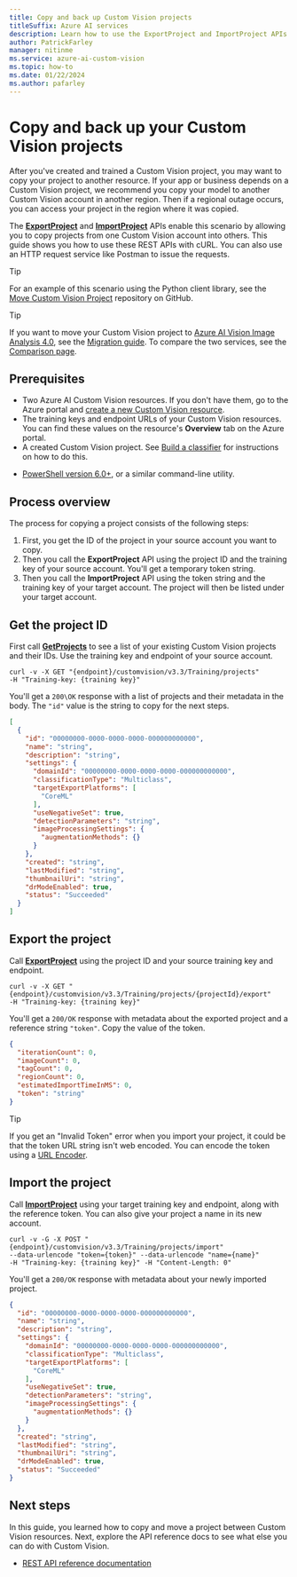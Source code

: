 ```yaml
---
title: Copy and back up Custom Vision projects
titleSuffix: Azure AI services
description: Learn how to use the ExportProject and ImportProject APIs to copy and back up your Custom Vision projects.
author: PatrickFarley
manager: nitinme
ms.service: azure-ai-custom-vision
ms.topic: how-to
ms.date: 01/22/2024
ms.author: pafarley
---
```


# Copy and back up your Custom Vision projects

After you've created and trained a Custom Vision project, you may want to copy your project to another resource. If your app or business depends on a Custom Vision project, we recommend you copy your model to another Custom Vision account in another region. Then if a regional outage occurs, you can access your project in the region where it was copied.

The **[ExportProject](https://westus2.dev.cognitive.microsoft.com/docs/services/Custom_Vision_Training_3.3/operations/5eb0bcc6548b571998fddeb3)** and **[ImportProject](https://westus2.dev.cognitive.microsoft.com/docs/services/Custom_Vision_Training_3.3/operations/5eb0bcc7548b571998fddee3)** APIs enable this scenario by allowing you to copy projects from one Custom Vision account into others. This guide shows you how to use these REST APIs with cURL. You can also use an HTTP request service like Postman to issue the requests.

> [!TIP]
> For an example of this scenario using the Python client library, see the [Move Custom Vision Project](https://github.com/Azure-Samples/custom-vision-move-project/tree/master/) repository on GitHub.

> [!TIP]
> If you want to move your Custom Vision project to [Azure AI Vision Image Analysis 4.0](/azure/ai-services/computer-vision/how-to/model-customization), see the [Migration guide](/azure/ai-services/computer-vision/how-to/migrate-from-custom-vision). To compare the two services, see the [Comparison page](/azure/ai-services/custom-vision-service/concepts/compare-alternatives).

## Prerequisites

- Two Azure AI Custom Vision resources. If you don't have them, go to the Azure portal and [create a new Custom Vision resource](https://portal.azure.com/?microsoft_azure_marketplace_ItemHideKey=microsoft_azure_cognitiveservices_customvision#create/Microsoft.CognitiveServicesCustomVision?azure-portal=true).
- The training keys and endpoint URLs of your Custom Vision resources. You can find these values on the resource's **Overview** tab on the Azure portal.
- A created Custom Vision project. See [Build a classifier](./getting-started-build-a-classifier.md) for instructions on how to do this.
* [PowerShell version 6.0+](/powershell/scripting/install/installing-powershell-core-on-windows), or a similar command-line utility.

## Process overview

The process for copying a project consists of the following steps:

1. First, you get the ID of the project in your source account you want to copy.
1. Then you call the **ExportProject** API using the project ID and the training key of your source account. You'll get a temporary token string.
1. Then you call the **ImportProject** API using the token string and the training key of your target account. The project will then be listed under your target account.

## Get the project ID

First call **[GetProjects](https://westus2.dev.cognitive.microsoft.com/docs/services/Custom_Vision_Training_3.3/operations/5eb0bcc6548b571998fddead)** to see a list of your existing Custom Vision projects and their IDs. Use the training key and endpoint of your source account.

```curl
curl -v -X GET "{endpoint}/customvision/v3.3/Training/projects"
-H "Training-key: {training key}"
```

You'll get a `200\OK` response with a list of projects and their metadata in the body. The `"id"` value is the string to copy for the next steps.

```json
[
  {
    "id": "00000000-0000-0000-0000-000000000000",
    "name": "string",
    "description": "string",
    "settings": {
      "domainId": "00000000-0000-0000-0000-000000000000",
      "classificationType": "Multiclass",
      "targetExportPlatforms": [
        "CoreML"
      ],
      "useNegativeSet": true,
      "detectionParameters": "string",
      "imageProcessingSettings": {
        "augmentationMethods": {}
      }
    },
    "created": "string",
    "lastModified": "string",
    "thumbnailUri": "string",
    "drModeEnabled": true,
    "status": "Succeeded"
  }
]
```

## Export the project

Call **[ExportProject](https://westus2.dev.cognitive.microsoft.com/docs/services/Custom_Vision_Training_3.3/operations/5eb0bcc6548b571998fddeb3)** using the project ID and your source training key and endpoint.

```curl
curl -v -X GET "{endpoint}/customvision/v3.3/Training/projects/{projectId}/export"
-H "Training-key: {training key}"
```

You'll get a `200/OK` response with metadata about the exported project and a reference string `"token"`. Copy the value of the token.

```json
{
  "iterationCount": 0,
  "imageCount": 0,
  "tagCount": 0,
  "regionCount": 0,
  "estimatedImportTimeInMS": 0,
  "token": "string"
}
```

> [!TIP]
> If you get an "Invalid Token" error when you import your project, it could be that the token URL string isn't web encoded. You can encode the token using a [URL Encoder](https://meyerweb.com/eric/tools/dencoder/).

## Import the project

Call **[ImportProject](https://westus2.dev.cognitive.microsoft.com/docs/services/Custom_Vision_Training_3.3/operations/5eb0bcc7548b571998fddee3)** using your target training key and endpoint, along with the reference token. You can also give your project a name in its new account.

```curl
curl -v -G -X POST "{endpoint}/customvision/v3.3/Training/projects/import"
--data-urlencode "token={token}" --data-urlencode "name={name}"
-H "Training-key: {training key}" -H "Content-Length: 0"
```

You'll get a `200/OK` response with metadata about your newly imported project.

```json
{
  "id": "00000000-0000-0000-0000-000000000000",
  "name": "string",
  "description": "string",
  "settings": {
    "domainId": "00000000-0000-0000-0000-000000000000",
    "classificationType": "Multiclass",
    "targetExportPlatforms": [
      "CoreML"
    ],
    "useNegativeSet": true,
    "detectionParameters": "string",
    "imageProcessingSettings": {
      "augmentationMethods": {}
    }
  },
  "created": "string",
  "lastModified": "string",
  "thumbnailUri": "string",
  "drModeEnabled": true,
  "status": "Succeeded"
}
```

## Next steps

In this guide, you learned how to copy and move a project between Custom Vision resources. Next, explore the API reference docs to see what else you can do with Custom Vision.
* [REST API reference documentation](/rest/api/custom-vision/)
